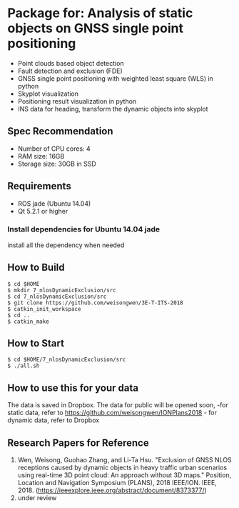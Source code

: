 # Package for: Analysis of static objects on GNSS single point positioning

- Point clouds based object detection
- Fault detection and exclusion (FDE)
- GNSS single point positioning with weighted least square (WLS) in python
- Skyplot visualization
- Positioning result visualization in python
- INS data for heading, transform the dynamic objects into skyplot

## Spec Recommendation

- Number of CPU cores: 4
- RAM size: 16GB
- Storage size: 30GB in SSD

## Requirements

- ROS jade (Ubuntu 14.04)
- Qt 5.2.1 or higher

### Install dependencies for Ubuntu 14.04 jade

install all the dependency when needed



## How to Build

```
$ cd $HOME
$ mkdir 7_nlosDynamicExclusion/src
$ cd 7_nlosDynamicExclusion/src
$ git clone https://github.com/weisongwen/3E-T-ITS-2018
$ catkin_init_workspace
$ cd ..
$ catkin_make
```

## How to Start

```
$ cd $HOME/7_nlosDynamicExclusion/src
$ ./all.sh
```

## How to use this for your data

The data is saved in Dropbox. The data for public will be opened soon,
	-for static data, refer to https://github.com/weisongwen/IONPlans2018
	- for dynamic data, refer to Dropbox


## Research Papers for Reference

1. Wen, Weisong, Guohao Zhang, and Li-Ta Hsu. "Exclusion of GNSS NLOS receptions caused by dynamic objects in heavy traffic urban scenarios using real-time 3D point cloud: An approach without 3D maps." Position, Location and Navigation Symposium (PLANS), 2018 IEEE/ION. IEEE, 2018. (https://ieeexplore.ieee.org/abstract/document/8373377/)
2. under review

